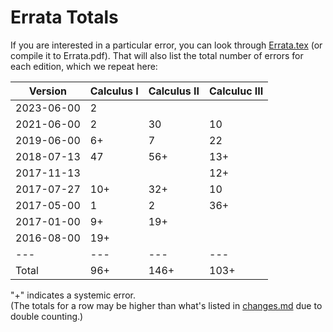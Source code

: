 Errata Totals
=====================

If you are interested in a particular error, you can look through [Errata.tex](Errata.tex) (or compile it to Errata.pdf). That will also list the total number of errors for each edition, which we repeat here:

Version | Calculus I | Calculus II | Calculuc III
---|---|---|---
2023-06-00|2||
2021-06-00|2|30|10
2019-06-00|6+|7|22
2018-07-13|47|56+|13+
2017-11-13|||12+
2017-07-27|10+|32+|10
2017-05-00|1|2|36+
2017-01-00|9+|19+|
2016-08-00|19+||
---|---|---|---
Total|96+|146+|103+

"+" indicates a systemic error.  
(The totals for a row may be higher than what's listed in [changes.md](../changes.md) due to double counting.)
